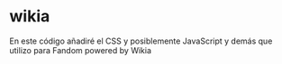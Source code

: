 # wikia
En este código añadiré el CSS y posiblemente JavaScript y demás que utilizo para Fandom powered by Wikia
